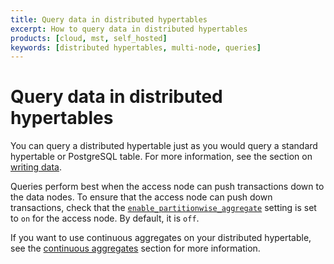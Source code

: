 ```yaml
---
title: Query data in distributed hypertables
excerpt: How to query data in distributed hypertables
products: [cloud, mst, self_hosted]
keywords: [distributed hypertables, multi-node, queries]
---
```


# Query data in distributed hypertables

You can query a distributed hypertable just as you would query a standard
hypertable or PostgreSQL table. For more information, see the section on
[writing data][write].

Queries perform best when the access node can push transactions down to the data
nodes. To ensure that the access node can push down transactions, check that the
[`enable_partitionwise_aggregate`][enable_partitionwise_aggregate] setting is
set to `on` for the access node. By default, it is `off`.

If you want to use continuous aggregates on your distributed hypertable, see the
[continuous aggregates][caggs] section for more information.

[caggs]: /use-timescale/:currentVersion:/continuous-aggregates/
[enable_partitionwise_aggregate]: https://www.postgresql.org/docs/current/runtime-config-query.html
[write]: /use-timescale/:currentVersion:/write-data/
